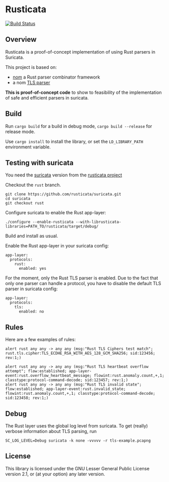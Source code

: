 # Rusticata

[![Build Status](https://travis-ci.org/rusticata/rusticata.svg?branch=master)](https://travis-ci.org/rusticata/rusticata)

## Overview

Rusticata is a proof-of-concept implementation of using Rust parsers in
Suricata.

This project is based on:
- [nom](https://github.com/Geal/nom) a Rust parser combinator framework
- a nom [TLS parser](https://github.com/rusticata/tls-parser)

**This is proof-of-concept code** to show to feasibility of the implementation of safe and efficient parsers
in suricata.

## Build

Run `cargo build` for a build in debug mode, `cargo build --release` for release mode.

Use `cargo install` to install the library, or set the `LD_LIBRARY_PATH` environment variable.

## Testing with suricata

You need the [suricata](https://github.com/rusticata/suricata) version from the [rusticata project](https://github.com/rusticata/rusticata)

Checkout the `rust` branch.

```
git clone https://github.com/rusticata/suricata.git
cd suricata
git checkout rust
```

Configure suricata to enable the Rust app-layer:
```
./configure --enable-rusticata --with-librusticata-libraries=PATH_TO/rusticata/target/debug/
```

Build and install as usual.

Enable the Rust app-layer in your suricata config:
```
app-layer:
  protocols:
    rust:
      enabled: yes
```

For the moment, only the Rust TLS parser is enabled. Due to the fact that only one parser can handle a protocol,
you have to disable the default TLS parser in suricata config:
```
app-layer:
  protocols:
    tls:
      enabled: no
```

## Rules
Here are a few examples of rules:
```
alert rust any any -> any any (msg:"Rust TLS Ciphers test match"; rust.tls.cipher:TLS_ECDHE_RSA_WITH_AES_128_GCM_SHA256; sid:123456; rev:1;)

alert rust any any -> any any (msg:"Rust TLS heartbeat overflow attempt"; flow:established; app-layer-event:rust.overflow_heartbeat_message; flowint:rust.anomaly.count,+,1; classtype:protocol-command-decode; sid:123457; rev:1;)
alert rust any any -> any any (msg:"Rust TLS invalid state"; flow:established; app-layer-event:rust.invalid_state; flowint:rust.anomaly.count,+,1; classtype:protocol-command-decode; sid:123458; rev:1;)
```

## Debug
The Rust layer uses the global log level from suricata. To get (really) verbose information about TLS parsing, run
```
SC_LOG_LEVEL=Debug suricata -k none -vvvvv -r tls-example.pcapng
```


## License

This library is licensed under the GNU Lesser General Public License version 2.1, or (at your option) any later version.

